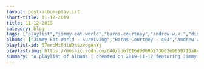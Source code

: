 ```yaml
---
layout: post-album-playlist
short-title: 11-12-2019
title: 11-12-2019
category: blog
tags: ["playlist","jimmy-eat-world","barns-courtney","andrew-w.k.","disheveled-cuss","tera-melos","tera-melos","tera-melos","tera-melos","tera-melos","tera-melos","tera-melos","tera-melos","pronoun","thom-yorke","solos"]
albums: ["Jimmy Eat World - Surviving","Barns Courtney - 404","Andrew W.K. - You're Not Alone","Disheveled Cuss - Wanna Be My Friend","Tera Melos - X'ed Out","Tera Melos - Drugs To The Dear Youth","Tera Melos - Trash Generator","Tera Melos - Untitled","Tera Melos - X'ed Out","Tera Melos - Untitled","Tera Melos - X'ed Out","Tera Melos - Treasures and Trolls","pronoun - There's no one new around you.","pronoun - i'll show you stronger","Thom Yorke - ANIMA","SoloS - Beast Of Both Worlds"]
playlist-id: 07erbMi6diWOaszvdgAnYj
playlist-img: https://mosaic.scdn.co/640/ab67616d0000b273002e9658713a8cf9fb067967ab67616d0000b2735baf92d8d1312f482e087d8eab67616d0000b27397a58d1392831b2bf7b72ec0ab67616d0000b273c43ac981c6d7d1db6e6d633a
summary: "A playlist of albums I created on 2019-11-12 featuring Jimmy Eat World, Barns Courtney, Andrew W.K., Disheveled Cuss, Tera Melos, Tera Melos, Tera Melos, Tera Melos, Tera Melos, Tera Melos, Tera Melos, Tera Melos, pronoun, pronoun, Thom Yorke, and SoloS."
---
```

